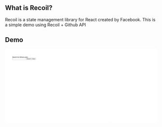 ## What is Recoil?

Recoil is a state management library for React created by Facebook. This is a simple demo using Recoil + Github API

## Demo

![Application Gif](https://github.com/iamtchelo/recoil-example/blob/master/screenshots/app.gif)
